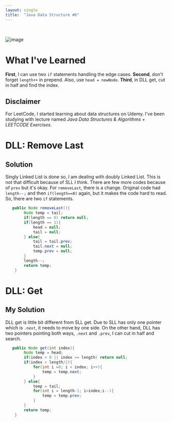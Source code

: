 ```yaml
---
layout: single
title:  "Java Data Structure #6"
---
```

<br>

![image](https://github.com/DutchVandaline/DutchVandaline.github.io/assets/142364450/b75c9826-3f3f-44ba-9d85-dc8eb7d3aba1)

# What I've Learned
**First**, I can use two `if` statements handling the edge cases.
**Second**, don't forget `length++` in prepend. Also, use `head = newNode`.
**Third**, in DLL get, cut in half and find the index.

## Disclaimer
 For LeetCode, I started learning about data structures on Udemy. I've been studying with lecture named *Java Data Structures & Algorithms + LEETCODE Exercises*. 

# DLL: Remove Last

## Solution

 Singly Linked List is done so, I am dealing with doubly Linked List. This is not that difficult because of SLL I think. There are few more codes because of `prev` but it's okay. For `removeLast`, there is a change. 
 Original code had `length--;` and then `if(length==0)` again, but it makes the code hard to read. So, there are two `if` statements.

```java
   public Node removeLast(){
	    Node temp = tail;
	    if(length == 0) return null;
	    if(length == 1){
	        head = null;
	        tail = null;
	    } else{
	        tail = tail.prev;
	        tail.next = null;
	        temp.prev = null;
	    }
	    length--;
	    return temp;
	}
```

# DLL: Get

## My Solution

DLL get is little bit different from SLL get. Due to SLL has only one pointer which is `.next`, it needs to move by one side. On the other hand, DLL has two pointers pointing both ways, `.next` and `.prev`, I can cut in half and search. 

```java
   public Node get(int index){
	    Node temp = head;
	    if(index < 0 || index >= length) return null;
	    if(index < length/2){
	        for(int i =0; i < index; i++){
	            temp = temp.next;
	        }
	    } else{
	        temp = tail;
	        for(int i = length-1; i>index;i--){
	            temp = temp.prev;
	        }
	    }
	    return temp;
	}
```


